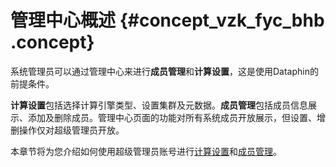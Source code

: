 # 管理中心概述 {#concept_vzk_fyc_bhb .concept}

系统管理员可以通过管理中心来进行**成员管理**和**计算设置**，这是使用Dataphin的前提条件。

**计算设置**包括选择计算引擎类型、设置集群及元数据。**成员管理**包括成员信息展示、添加及删除成员。管理中心页面的功能对所有系统成员开放展示，但设置、增删操作仅对超级管理员开放。

本章节将为您介绍如何使用超级管理员账号进行[计算设置](cn.zh-CN/用户指南/管理中心/计算设置.md#)和[成员管理](cn.zh-CN/用户指南/管理中心/成员管理.md#)。

